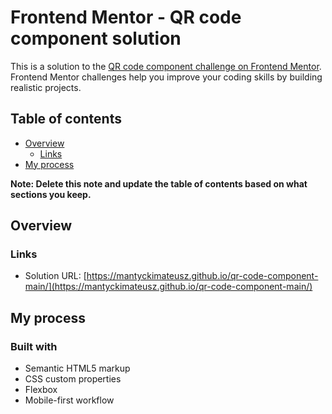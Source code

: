 # Frontend Mentor - QR code component solution

This is a solution to the [QR code component challenge on Frontend Mentor](https://www.frontendmentor.io/challenges/qr-code-component-iux_sIO_H). Frontend Mentor challenges help you improve your coding skills by building realistic projects. 

## Table of contents

- [Overview](#overview)
  - [Links](#links)
- [My process](#my-process)

**Note: Delete this note and update the table of contents based on what sections you keep.**

## Overview

### Links

- Solution URL: [https://mantyckimateusz.github.io/qr-code-component-main/](https://mantyckimateusz.github.io/qr-code-component-main/)

## My process

### Built with

- Semantic HTML5 markup
- CSS custom properties
- Flexbox
- Mobile-first workflow
